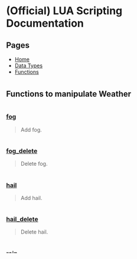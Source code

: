 
# (Official) LUA Scripting Documentation

## Pages
- [Home](../../index)
- [Data Types](../data-types)
- [Functions](../functions)

#
## Functions to manipulate Weather
#
### [fog](Weather/fog)
> Add fog.
#
### [fog_delete](Weather/fog_delete)
> Delete fog.
#
### [hail](Weather/hail)
> Add hail.
#
### [hail_delete](Weather/hail_delete)
> Delete hail.
#
### [rain](Weather/rain)
> Add rain.
#
### [rain_delete](Weather/rain_delete)
> Delete rain.
#
